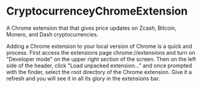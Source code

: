 # CryptocurrenceyChromeExtension
A Chrome extension that that gives price updates on Zcash, Bitcoin, Monero, and Dash cryptocurrencies.

Adding a Chrome extension to your local version of Chrome is a quick and process. First access the extensions page chrome://extensions and turn on "Developer mode" on the upper right section of the screen. Then on the left side of the header, click "Load unpacked extension..." and once prompted with the finder, select the root directory of the Chrome extension.
Give it a refresh and you will see it in all its glory in the extensions bar.
